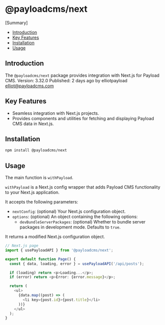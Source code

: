 # @payloadcms/next

[Summary]

- [Introduction](#introduction)
- [Key Features](#key-features)
- [Installation](#installation)
- [Usage](#usage)

## Introduction

The `@payloadcms/next` package provides integration with Next.js for Payload CMS.
Version: 3.32.0
Published: 2 days ago by elliotpayload <elliot@payloadcms.com>

## Key Features

- Seamless integration with Next.js projects.
- Provides components and utilities for fetching and displaying Payload CMS data in Next.js.

## Installation

```bash
npm install @payloadcms/next
```

## Usage

The main function is `withPayload`.

`withPayload` is a Next.js config wrapper that adds Payload CMS functionality to your Next.js application.

It accepts the following parameters:

- `nextConfig`: (optional) Your Next.js configuration object.
- `options`: (optional) An object containing the following options:
  - `devBundleServerPackages`: (optional) Whether to bundle server packages in development mode. Defaults to `true`.

It returns a modified Next.js configuration object.

```typescript
// Next.js page
import { usePayloadAPI } from '@payloadcms/next';

export default function Page() {
  const { data, loading, error } = usePayloadAPI('/api/posts');

  if (loading) return <p>Loading...</p>;
  if (error) return <p>Error: {error.message}</p>;

  return (
    <ul>
      {data.map((post) => (
        <li key={post.id}>{post.title}</li>
      ))}
    </ul>
  );
}
```
